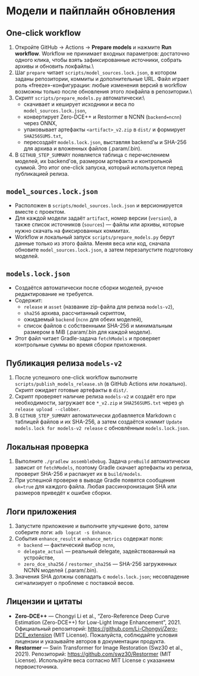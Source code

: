 # Модели и пайплайн обновления

## One-click workflow
1. Откройте GitHub → Actions → **Prepare models** и нажмите **Run workflow**. Workflow не принимает входных параметров: достаточно одного клика, чтобы взять зафиксированные источники, собрать архивы и обновить локфайлы.\
2. Шаг `prepare` читает `scripts/model_sources.lock.json`, в котором заданы репозитории, коммиты и дополнительные URL. Файл играет роль «freeze»-конфигурации: любые изменения версий в workflow возможны только после обновления этого локфайла в репозитории.\
3. Скрипт `scripts/prepare_models.py` автоматически:\
   - скачивает и кеширует исходники и веса по `model_sources.lock.json`,
   - конвертирует Zero-DCE++ и Restormer в NCNN (`backend=ncnn`) через ONNX,
   - упаковывает артефакты `<artifact>_v2.zip` в `dist/` и формирует `SHA256SUMS.txt`,
   - пересоздаёт `models.lock.json`, выставляя backend'ы и SHA-256 для архива и вложенных файлов (.param/.bin).
4. В `GITHUB_STEP_SUMMARY` появляется таблица с перечислением моделей, их backend'ов, размером артефакта и контрольной суммой. Это итог one-click запуска, который используется перед публикацией релиза.

## `model_sources.lock.json`
- Расположен в `scripts/model_sources.lock.json` и версионируется вместе с проектом.
- Для каждой модели задаёт `artifact`, номер версии (`version`), а также список источников (`sources`) — файлы или архивы, которые нужно скачать на фиксированных коммитах.
- Workflow и локальный запуск `scripts/prepare_models.py` берут данные только из этого файла. Меняя веса или код, сначала обновите `model_sources.lock.json`, а затем перезапустите подготовку моделей.

## `models.lock.json`
- Создаётся автоматически после сборки моделей, ручное редактирование не требуется.
- Содержит:
  - `release` и `asset` (название zip-файла для релиза `models-v2`),
  - `sha256` архива, рассчитанный скриптом,
  - ожидаемый `backend` (`ncnn` для обеих моделей),
  - список файлов с собственными SHA-256 и минимальным размером в MiB (.param/.bin для каждой модели).
- Этот файл читает Gradle-задача `fetchModels` и проверяет контрольные суммы во время сборки приложения.

## Публикация релиза `models-v2`
1. После успешного one-click workflow выполните `scripts/publish_models_release.sh` (в GitHub Actions или локально). Скрипт ожидает готовые артефакты в `dist/`.
2. Скрипт проверяет наличие релиза `models-v2` и создаёт его при необходимости, загружает все `*_v2.zip` и `SHA256SUMS.txt` через `gh release upload --clobber`.
3. В `GITHUB_STEP_SUMMARY` автоматически добавляется Markdown с таблицей файлов и их SHA-256, а затем создаётся коммит `Update models.lock for models-v2 release` с обновлённым `models.lock.json`.

## Локальная проверка
1. Выполните `./gradlew assembleDebug`. Задача `preBuild` автоматически зависит от `fetchModels`, поэтому Gradle скачает артефакты из релиза, проверит SHA-256 и распакует их в `build/models`.
2. При успешной проверке в выводе Gradle появятся сообщения `ok=true` для каждого файла. Любая рассинхронизация SHA или размеров приведёт к ошибке сборки.

## Логи приложения
1. Запустите приложение и выполните улучшение фото, затем соберите логи: `adb logcat -s Enhance`.
2. События `enhance_result` и `enhance_metrics` содержат поля:
   - `backend` — фактический выбор `ncnn`,
   - `delegate_actual` — реальный delegate, задействованный на устройстве,
   - `zero_dce_sha256` / `restormer_sha256` — SHA-256 загруженных NCNN моделей (.param/.bin).
3. Значения SHA должны совпадать с `models.lock.json`; несовпадение сигнализирует о проблеме с поставкой весов.

## Лицензии и цитаты
- **Zero-DCE++** — Chongyi Li et al., “Zero-Reference Deep Curve Estimation (Zero-DCE++) for Low-Light Image Enhancement”, 2021. Официальный репозиторий: <https://github.com/Li-Chongyi/Zero-DCE_extension> (MIT License). Пожалуйста, соблюдайте условия лицензии и указывайте авторов в документации продукта.
- **Restormer** — Swin Transformer for Image Restoration (Swz30 et al., 2021). Репозиторий: <https://github.com/swz30/Restormer> (MIT License). Используйте веса согласно MIT License с указанием первоисточника.
